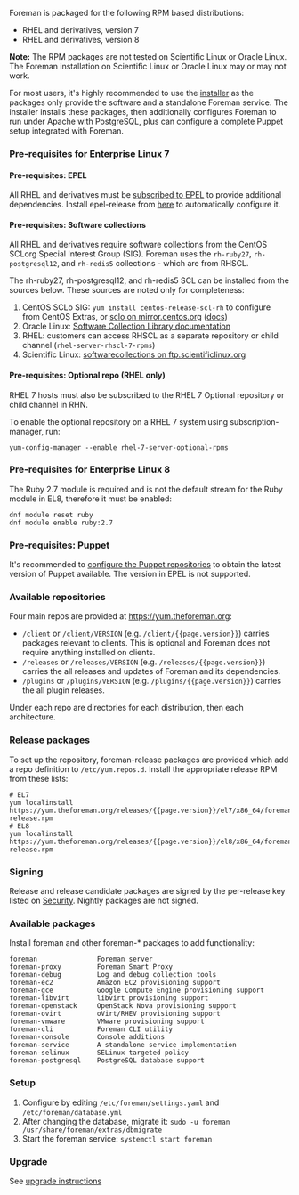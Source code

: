
Foreman is packaged for the following RPM based distributions:

* RHEL and derivatives, version 7
* RHEL and derivatives, version 8

**Note:** The RPM packages are not tested on Scientific Linux or Oracle Linux. The Foreman installation on Scientific Linux or Oracle Linux may or may not work.

For most users, it's highly recommended to use the [installer](manuals/{{page.version}}/index.html#3.2ForemanInstaller) as the packages only provide the software and a standalone Foreman service.  The installer installs these packages, then additionally configures Foreman to run under Apache with PostgreSQL, plus can configure a complete Puppet setup integrated with Foreman.

### Pre-requisites for Enterprise Linux 7

#### Pre-requisites: EPEL

All RHEL and derivatives must be [subscribed to EPEL](https://fedoraproject.org/wiki/EPEL) to provide additional dependencies.  Install epel-release from [here](https://fedoraproject.org/wiki/EPEL#How_can_I_use_these_extra_packages.3F) to automatically configure it.

#### Pre-requisites: Software collections
All RHEL and derivatives require software collections from the CentOS SCLorg Special Interest Group (SIG). Foreman uses the `rh-ruby27`, `rh-postgresql12`, and `rh-redis5` collections - which are from RHSCL.

The rh-ruby27, rh-postgresql12, and rh-redis5 SCL can be installed from the sources below. These sources are noted only for completeness:

1. CentOS SCLo SIG: `yum install centos-release-scl-rh` to configure from CentOS Extras, or [sclo on mirror.centos.org](http://mirror.centos.org/centos/7/sclo/x86_64/rh/) ([docs](https://wiki.centos.org/AdditionalResources/Repositories/SCL))
1. Oracle Linux: [Software Collection Library documentation](http://docs.oracle.com/cd/E37670_01/E59096/html/index.html)
1. RHEL: customers can access RHSCL as a separate repository or child channel (`rhel-server-rhscl-7-rpms`)
1. Scientific Linux: [softwarecollections on ftp.scientificlinux.org](http://ftp.scientificlinux.org/linux/scientific/7x/external_products/softwarecollections/)

#### Pre-requisites: Optional repo (RHEL only)

RHEL 7 hosts must also be subscribed to the RHEL 7 Optional repository or child channel in RHN.

To enable the optional repository on a RHEL 7 system using subscription-manager, run:

    yum-config-manager --enable rhel-7-server-optional-rpms

### Pre-requisites for Enterprise Linux 8

The Ruby 2.7 module is required and is not the default stream for the Ruby module in EL8, therefore it must be enabled:

    dnf module reset ruby
    dnf module enable ruby:2.7

### Pre-requisites: Puppet

It's recommended to [configure the Puppet repositories](https://puppet.com/docs/puppet/latest/install_agents.html#task-9788) to obtain the latest version of Puppet available. The version in EPEL is not supported.

### Available repositories

Four main repos are provided at <https://yum.theforeman.org>:

* `/client` or `/client/VERSION` (e.g. `/client/{{page.version}}`) carries packages relevant to clients. This is optional and Foreman does not require anything installed on clients.
* `/releases` or `/releases/VERSION` (e.g. `/releases/{{page.version}}`) carries the all releases and updates of Foreman and its dependencies.
* `/plugins` or `/plugins/VERSION` (e.g. `/plugins/{{page.version}}`) carries the all plugin releases.

Under each repo are directories for each distribution, then each architecture.

### Release packages

To set up the repository, foreman-release packages are provided which add a repo definition to `/etc/yum.repos.d`.  Install the appropriate release RPM from these lists:

    # EL7
    yum localinstall https://yum.theforeman.org/releases/{{page.version}}/el7/x86_64/foreman-release.rpm
    # EL8
    yum localinstall https://yum.theforeman.org/releases/{{page.version}}/el8/x86_64/foreman-release.rpm

### Signing

Release and release candidate packages are signed by the per-release key listed on [Security](security.html#GPGkeys).  Nightly packages are not signed.

### Available packages

Install foreman and other foreman-* packages to add functionality:

    foreman               Foreman server
    foreman-proxy         Foreman Smart Proxy
    foreman-debug         Log and debug collection tools
    foreman-ec2           Amazon EC2 provisioning support
    foreman-gce           Google Compute Engine provisioning support
    foreman-libvirt       libvirt provisioning support
    foreman-openstack     OpenStack Nova provisioning support
    foreman-ovirt         oVirt/RHEV provisioning support
    foreman-vmware        VMware provisioning support
    foreman-cli           Foreman CLI utility
    foreman-console       Console additions
    foreman-service       A standalone service implementation
    foreman-selinux       SELinux targeted policy
    foreman-postgresql    PostgreSQL database support

### Setup

1. Configure by editing `/etc/foreman/settings.yaml` and `/etc/foreman/database.yml`
1. After changing the database, migrate it: `sudo -u foreman /usr/share/foreman/extras/dbmigrate`
1. Start the foreman service: `systemctl start foreman`

### Upgrade

See [upgrade instructions](manuals/{{page.version}}/index.html#3.6Upgrade)
